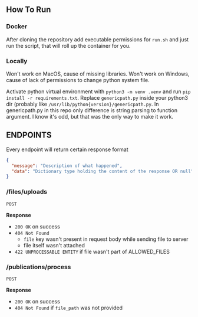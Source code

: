 ## How To Run 

### Docker
After cloning the repository add executable permissions for `run.sh` and just run the script, that will roll up the container for you.

### Locally 
Won't work on MacOS, cause of missing libraries.
Won't work on Windows, cause of lack of permissions to change python system file. 

Activate python virtual environment with `python3 -m venv .venv` and run `pip install -r requirements.txt`.
Replace `genericpath.py` inside your python3 dir (probably like `/usr/lib/python{version}/genericpath.py`. 
In genericpath.py in this repo only difference is string parsing to function argument. I know it's odd, but that was the only way to make it work. 

## ENDPOINTS

Every endpoint will return certain response format

```json
{
  "message": "Description of what happened",
  "data": "Dictionary type holding the content of the response OR null"
}
```

### /files/uploads

`POST`

**Response**

- `200 OK` on success
- `404 Not Found`
  - `file` key wasn't present in request body while sending file to server
  - file itself wasn't attached
- `422 UNPROCESSABLE ENTITY` if file wasn't part of ALLOWED_FILES

### /publications/process 

`POST` 

**Response** 
- `200 OK` on success
- `404 Not Found` if `file_path` was not provided
